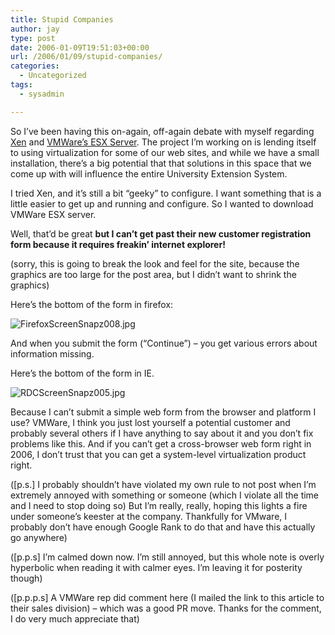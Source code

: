 ```yaml
---
title: Stupid Companies
author: jay
type: post
date: 2006-01-09T19:51:03+00:00
url: /2006/01/09/stupid-companies/
categories:
  - Uncategorized
tags:
  - sysadmin

---
```

So I’ve been having this on-again, off-again debate with myself regarding [Xen][1] and [VMWare’s ESX Server][2]. The project I’m working on is lending itself to using virtualization for some of our web sites, and while we have a small installation, there’s a big potential that that solutions in this space that we come up with will influence the entire University Extension System.

I tried Xen, and it’s still a bit “geeky” to configure. I want something that is a little easier to get up and running and configure. So I wanted to download VMWare ESX server.

Well, that’d be great **but I can’t get past their new customer registration form because it requires freakin’ internet explorer!**

(sorry, this is going to break the look and feel for the site, because the graphics are too large for the post area, but I didn’t want to shrink the graphics)

Here’s the bottom of the form in firefox:

![FirefoxScreenSnapz008.jpg][3]

And when you submit the form (“Continue”) &#8211; you get various errors about information missing.

Here’s the bottom of the form in IE.

![RDCScreenSnapz005.jpg][4]

Because I can’t submit a simple web form from the browser and platform I use? VMWare, I think you just lost yourself a potential customer and probably several others if I have anything to say about it and you don’t fix problems like this. And if you can’t get a cross-browser web form right in 2006, I don’t trust that you can get a system-level virtualization product right.

([p.s.] I probably shouldn’t have violated my own rule to not post when I’m extremely annoyed with something or someone (which I violate all the time and I need to stop doing so) But I’m really, really, hoping this lights a fire under someone’s keester at the company. Thankfully for VMware, I probably don’t have enough Google Rank to do that and have this actually go anywhere)

([p.p.s] I’m calmed down now. I’m still annoyed, but this whole note is overly hyperbolic when reading it with calmer eyes. I’m leaving it for posterity though)

([p.p.p.s] A VMWare rep did comment here (I mailed the link to this article to their sales division) &#8211; which was a good PR move. Thanks for the comment, I do very much appreciate that)

 [1]: http://www.xensource.com
 [2]: http://www.vmware.com/products/esx/
 [3]: https://cdn.rambleon.org/migrate/2006/01/FirefoxScreenSnapz008.jpg
 [4]: https://cdn.rambleon.org/migrate/2006/01/RDCScreenSnapz005.jpg